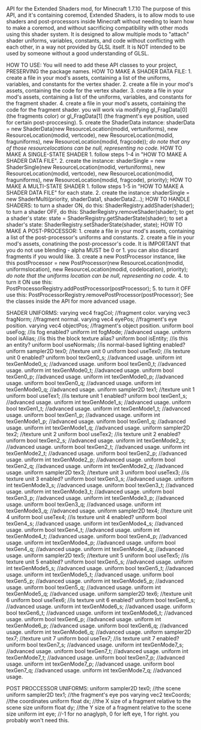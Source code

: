 API for the Extended Shaders mod, for Minecraft 1.7.10
The purpose of this API, and it's containing coremod, Extended Shaders, is to allow mods to use shaders and post-processors inside Minecraft without needing to learn how to make a coremod, and without sacrificing compatibility with other mods using this shader system.
It is designed to allow multiple mods to "attach" shader uniforms, variables, constants, and code without conflicting with each other, in a way not provided by GLSL itself.
It is NOT intended to be used by someone without a good understanding of GLSL.

HOW TO USE: 
    You will need to add these API classes to your project, PRESERVING the package names.
    HOW TO MAKE A SHADER DATA FILE:
        1. create a file in your mod's assets, containing a list of the uniforms, variables, and constants for the vertex shader.
        2. create a file in your mod's assets, containing the code for the vertex shader.
        3. create a file in your mod's assets, containing a list of the uniforms, variables, and constants for the fragment shader.
        4. create a file in your mod's assets, containing the code for the fragment shader. you will work via modifying gl_FragData[0] (the fragments color) or gl_FragData[1] (the fragment's eye position, used for certain post-proccesing).
        5. create the ShaderData instance:
            shaderData = new ShaderData(new ResourceLocation(modid, vertuniforms), new ResourceLocation(modid, vertcode), new ResourceLocation(modid, fraguniforms), new ResourceLocation(modid, fragcode));
            *do note that any of those resourcelocations can be null, representing no code.*
    HOW TO MAKE A SINGLE-STATE SHADER
        1. follow steps 1-4 in "HOW TO MAKE A SHADER DATA FILE".
        2. create the instance:
            shaderSingle = new ShaderSingle(new ResourceLocation(modid, vertuniforms), new ResourceLocation(modid, vertcode), new ResourceLocation(modid, fraguniforms), new ResourceLocation(modid, fragcode), priority);
    HOW TO MAKE A MULTI-STATE SHADER
        1. follow steps 1-5 in "HOW TO MAKE A SHADER DATA FILE" for each state.
        2. create the instance:
            shaderSingle = new ShaderMulti(priority, shaderData1, shaderData2...);
    HOW TO HANDLE SHADERS:
        to turn a shader ON, do this:
            ShaderRegistry.addShader(shader);
        to turn a shader OFF, do this:
            ShaderRegistry.removeShader(shader);
        to get a shader's state:
            state = ShaderRegistry.getShaderState(shader);
        to set a shader's state:
            ShaderRegistry.setShaderState(shader, state);
    HOW TO MAKE A POST-PROCESSOR:
        1. create a file in your mod's assets, containing a list of the post-processor's uniforms and constants.
        2. create a file in your mod's assets, conatining the post-processor's code.
            It is IMPORTANT that you do not use blending - alpha MUST be 0 or 1. you can also discard fragments if you would like.
        3. create a new PostProcessor instance, like this
            postProcessor = new PostProcessor(new ResourceLocation(modid, uniformslocation), new ResourceLocation(modid, codelocation), priority);
            *do note that the uniforms location can be null, representing no code.*
        4. to turn it ON use this:
            PostProcessorRegistry.addPostProcessor(postProcessor);
        5. to turn it OFF use this:
            PostProcessorRegistry.removePostProcessor(postProcessor);
See the classes inside the API for more advanced usage.

SHADER UNIFORMS:
varying vec4 fragCol; //fragment color.
varying vec3 fragNorm; //fragment normal.
varying vec4 eyePos; //fragment's eye position.
varying vec4 objectPos; //fragment's object position.
uniform bool useFog; //is fog enabled?
uniform int fogMode; //advanced usage.
uniform bool isAlias; //is this the block texture alias?
uniform bool isEntity; //is this an entity?
uniform bool useNormals; //is normal-based lighting enabled?
uniform sampler2D tex0; //texture unit 0
uniform bool useTex0; //is texture unit 0 enabled?
uniform bool texGen0_s; //advanced usage.
uniform int texGenMode0_s; //advanced usage.
uniform bool texGen0_t; //advanced usage.
uniform int texGenMode0_t; //advanced usage.
uniform bool texGen0_p; //advanced usage.
uniform int texGenMode0_p; //advanced usage.
uniform bool texGen0_q; //advanced usage.
uniform int texGenMode0_q; //advanced usage.
uniform sampler2D tex1; //texture unit 1
uniform bool useTex1; //is texture unit 1 enabled?
uniform bool texGen1_s; //advanced usage.
uniform int texGenMode1_s; //advanced usage.
uniform bool texGen1_t; //advanced usage.
uniform int texGenMode1_t; //advanced usage.
uniform bool texGen1_p; //advanced usage.
uniform int texGenMode1_p; //advanced usage.
uniform bool texGen1_q; //advanced usage.
uniform int texGenMode1_q; //advanced usage.
uniform sampler2D tex2; //texture unit 2
uniform bool useTex2; //is texture unit 2 enabled?
uniform bool texGen2_s; //advanced usage.
uniform int texGenMode2_s; //advanced usage.
uniform bool texGen2_t; //advanced usage.
uniform int texGenMode2_t; //advanced usage.
uniform bool texGen2_p; //advanced usage.
uniform int texGenMode2_p; //advanced usage.
uniform bool texGen2_q; //advanced usage.
uniform int texGenMode2_q; //advanced usage.
uniform sampler2D tex3; //texture unit 3
uniform bool useTex3; //is texture unit 3 enabled?
uniform bool texGen3_s; //advanced usage.
uniform int texGenMode3_s; //advanced usage.
uniform bool texGen3_t; //advanced usage.
uniform int texGenMode3_t; //advanced usage.
uniform bool texGen3_p; //advanced usage.
uniform int texGenMode3_p; //advanced usage.
uniform bool texGen3_q; //advanced usage.
uniform int texGenMode3_q; //advanced usage.
uniform sampler2D tex4; //texture unit 4
uniform bool useTex4; //is texture unit 4 enabled?
uniform bool texGen4_s; //advanced usage.
uniform int texGenMode4_s; //advanced usage.
uniform bool texGen4_t; //advanced usage.
uniform int texGenMode4_t; //advanced usage.
uniform bool texGen4_p; //advanced usage.
uniform int texGenMode4_p; //advanced usage.
uniform bool texGen4_q; //advanced usage.
uniform int texGenMode4_q; //advanced usage.
uniform sampler2D tex5; //texture unit 5
uniform bool useTex5; //is texture unit 5 enabled?
uniform bool texGen5_s; //advanced usage.
uniform int texGenMode5_s; //advanced usage.
uniform bool texGen5_t; //advanced usage.
uniform int texGenMode5_t; //advanced usage.
uniform bool texGen5_p; //advanced usage.
uniform int texGenMode5_p; //advanced usage.
uniform bool texGen5_q; //advanced usage.
uniform int texGenMode5_q; //advanced usage.
uniform sampler2D tex6; //texture unit 6
uniform bool useTex6; //is texture unit 6 enabled?
uniform bool texGen6_s; //advanced usage.
uniform int texGenMode6_s; //advanced usage.
uniform bool texGen6_t; //advanced usage.
uniform int texGenMode6_t; //advanced usage.
uniform bool texGen6_p; //advanced usage.
uniform int texGenMode6_p; //advanced usage.
uniform bool texGen6_q; //advanced usage.
uniform int texGenMode6_q; //advanced usage.
uniform sampler2D tex7; //texture unit 7
uniform bool useTex7; //is texture unit 7 enabled?
uniform bool texGen7_s; //advanced usage.
uniform int texGenMode7_s; //advanced usage.
uniform bool texGen7_t; //advanced usage.
uniform int texGenMode7_t; //advanced usage.
uniform bool texGen7_p; //advanced usage.
uniform int texGenMode7_p; //advanced usage.
uniform bool texGen7_q; //advanced usage.
uniform int texGenMode7_q; //advanced usage.

POST PROCCESSOR UNIFORMS:
uniform sampler2D tex0; //the scene
uniform sampler2D tex1; //the fragment's eye pos
varying vec2 texCoords; //the coordinates
uniform float dx; //the X size of a fragment relative to the scene size
uniform float dy; //the Y size of a fragment relative to the scene size
uniform int eye; //-1 for no anaglyph, 0 for left eye, 1 for right. you probably won't need this.
